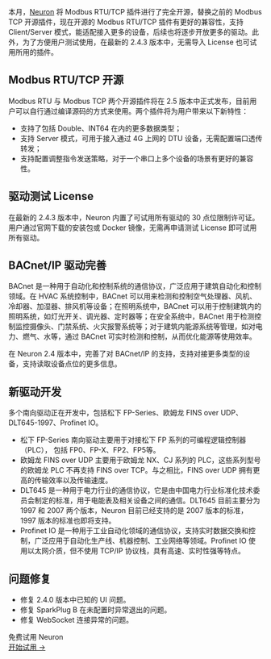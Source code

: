 本月，[Neuron](https://github.com/emqx/neuron) 将 Modbus RTU/TCP 插件进行了完全开源，替换之前的 Modbus TCP 开源插件，现在开源的 Modbus RTU/TCP 插件有更好的兼容性，支持 Client/Server 模式，能适配接入更多的设备，后续也将逐步开放更多的驱动。此外，为了方便用户测试使用，在最新的 2.4.3 版本中，无需导入 License 也可试用所用的插件。

## Modbus RTU/TCP 开源

Modbus RTU 与 Modbus TCP 两个开源插件将在 2.5 版本中正式发布，目前用户可以自行通过编译源码的方式来使用。两个插件将为用户带来以下新特性：

- 支持了包括 Double、INT64 在内的更多数据类型；
- 支持 Server 模式，可用于接入通过 4G 上网的 DTU 设备，无需配置端口透传转发；
- 支持配置调整指令发送策略，对于一个串口上多个设备的场景有更好的兼容性。

## 驱动测试 License

在最新的 2.4.3 版本中，Neuron 内置了可试用所有驱动的 30 点位限制许可证。用户通过官网下载的安装包或 Docker 镜像，无需再申请测试 License 即可试用所有驱动。

## BACnet/IP 驱动完善

BACnet 是一种用于自动化和控制系统的通信协议，广泛应用于建筑自动化和控制领域。在 HVAC 系统控制中，BACnet 可以用来检测和控制空气处理器、风机、冷却器、加湿器、排风机等设备；在照明系统中，BACnet 可以用于控制建筑内的照明系统，如灯光开关、调光器、定时器等；在安全系统中，BACnet 用于检测控制监控摄像头、门禁系统、火灾报警系统等；对于建筑内能源系统等管理，如对电力、燃气、水等，通过 BACnet 可实时检测和控制，从而优化能源等使用效率。

在 Neuron 2.4 版本中，完善了对 BACnet/IP 的支持，支持对接更多类型的设备，支持读取设备点位的更多信息。

## 新驱动开发

多个南向驱动正在开发中，包括松下 FP-Series、欧姆龙 FINS over UDP、DLT645-1997、Profinet IO。

- 松下 FP-Series 南向驱动主要用于对接松下 FP 系列的可编程逻辑控制器 （PLC）， 包括 FP0、FP-X、FP2、FP5等。
- 欧姆龙 FINS over UDP 主要用于欧姆龙 NX、CJ 系列的 PLC，这些系列型号的欧姆龙 PLC 不再支持 FINS over TCP。与之相比，FINS over UDP 拥有更高的传输效率以及传输速度。
- DLT645 是一种用于电力行业的通信协议，它是由中国电力行业标准化技术委员会制定的标准，用于电能表及相关设备之间的通信。DLT645 目前主要分为 1997 和 2007 两个版本，Neuron 目前已经支持的是 2007 版本的标准，1997 版本的标准也即将支持。
- Profinet IO 是一种用于工业自动化领域的通信协议，支持实时数据交换和控制，广泛应用于自动化生产线、机器控制、工业网络等领域。Profinet IO 使用以太网介质，但不使用 TCP/IP 协议栈，具有高速、实时性强等特点。

## 问题修复

- 修复 2.4.0 版本中已知的 UI 问题。
- 修复 SparkPlug B 在未配置时异常退出的问题。
- 修复 WebSocket 连接异常的问题。



<section class="promotion">
    <div>
        免费试用 Neuron
    </div>
    <a href="https://www.emqx.com/zh/try?product=neuron" class="button is-gradient px-5">开始试用 →</a>
</section>

